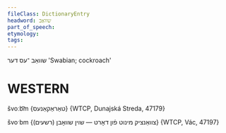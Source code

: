 ```yaml
---
fileClass: DictionaryEntry
headword: שוואַב
part_of_speech: 
etymology: 
tags: 
---
```

שוואַב
־עס
דער
'Swabian; cockroach'

WESTERN
========

švoːb͡m {טאַראַקאַנעס} {WTCP, Dunajská Streda, 47179}

švoˑbm {צוואַנציק מינוט פֿון דאָרט — שוין שוואָבן (רשעים)} {WTCP, Vác, 47197}